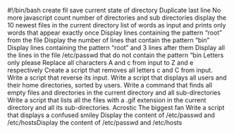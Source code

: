 #!/bin/bash
create fil
save current state of directory
Duplicate last line
No more javascript
count number of directories and sub directories
display the 10 newest files in the current directory
 list of words as input and prints only words that appear exactly once 
Display lines containing the pattern “root” from the file
Display the number of lines that contain the pattern “bin”
Display lines containing the pattern “root” and 3 lines after them
Display all the lines in the file /etc/passwd that do not contain the pattern “bin
Letters only please
Replace all characters A and c from input to Z and e respectively
Create a script that removes all letters c and C from input.
Write a script that reverse its input.
Write a script that displays all users and their home directories, sorted by users.
Write a command that finds all empty files and directories in the current directory and all sub-directories
Write a script that lists all the files with a .gif extension in the current directory and all its sub-directories.
 Acrostic
The biggest fan
Write a script that displays a confused smiley
Display the content of /etc/passwd and /etc/hostsDisplay the content of /etc/passwd and /etc/hosts                    

